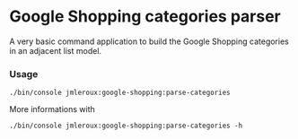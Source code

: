 # Google Shopping categories parser

A very basic command application to build the Google Shopping categories in an adjacent list model.

### Usage

```
./bin/console jmleroux:google-shopping:parse-categories 
```

More informations with 

```
./bin/console jmleroux:google-shopping:parse-categories -h 
```
